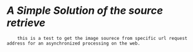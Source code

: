 # _A Simple Solution of the source retrieve_
        this is a test to get the image sourece from specific url request address for an asynchronized processing on the web.
